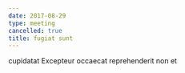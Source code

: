 ```yaml
---
date: 2017-08-29
type: meeting
cancelled: true
title: fugiat sunt
---
```

cupidatat Excepteur occaecat reprehenderit non et